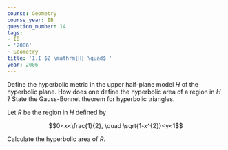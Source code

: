 ```yaml
---
course: Geometry
course_year: IB
question_number: 14
tags:
- IB
- '2006'
- Geometry
title: '1.I $2 \mathrm{H} \quad$ '
year: 2006
---
```



Define the hyperbolic metric in the upper half-plane model $H$ of the hyperbolic plane. How does one define the hyperbolic area of a region in $H$ ? State the Gauss-Bonnet theorem for hyperbolic triangles.

Let $R$ be the region in $H$ defined by

$$0<x<\frac{1}{2}, \quad \sqrt{1-x^{2}}<y<1$$

Calculate the hyperbolic area of $R$.